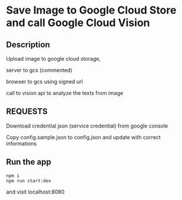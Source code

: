 # Save Image to Google Cloud Store and call Google Cloud Vision

## Description

Upload image to google cloud storage,

server to gcs (commented)

browser to gcs using signed url

call to vision api to analyze the texts from image

## REQUESTS

Download credential json (service credential) from google console

Copy config.sample.json to config.json and update with correct informations

## Run the app

```
npm i
npm run start:dev
```

and visit localhost:8080
